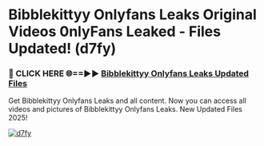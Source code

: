 # Bibblekittyy Onlyfans Leaks Original Videos 0nlyFans Leaked - Files Updated! (d7fy)

<h3>🔴 CLICK HERE 🌐==►► <a href="https://tinyurl.com/x26r9saj" rel="nofollow">Bibblekittyy Onlyfans Leaks Updated Files</a></h3>

Get Bibblekittyy Onlyfans Leaks and all content. Now you can access all videos and pictures of Bibblekittyy Onlyfans Leaks. New Updated Files 2025!

[![d7fy](https://i.imgur.com/LkgZPqh.gif)](https://tinyurl.com/x26r9saj)
